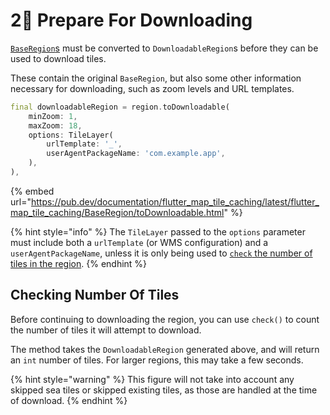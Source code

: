 # 2⃣ Prepare For Downloading

[`BaseRegion`s](regions.md) must be converted to `DownloadableRegion`s before they can be used to download tiles.

These contain the original `BaseRegion`, but also some other information necessary for downloading, such as zoom levels and URL templates.

```dart
final downloadableRegion = region.toDownloadable(
    minZoom: 1,
    maxZoom: 18,
    options: TileLayer(
        urlTemplate: '_',
        userAgentPackageName: 'com.example.app',
    ),
),
```

{% embed url="https://pub.dev/documentation/flutter_map_tile_caching/latest/flutter_map_tile_caching/BaseRegion/toDownloadable.html" %}

{% hint style="info" %}
The `TileLayer` passed to the `options` parameter must include both a `urlTemplate` (or WMS configuration) and a `userAgentPackageName`, unless it is only being used to [`check` the number of tiles in the region](prepare.md#checking-number-of-tiles).
{% endhint %}

## Checking Number Of Tiles

Before continuing to downloading the region, you can use `check()` to count the number of tiles it will attempt to download.

The method takes the `DownloadableRegion` generated above, and will return an `int` number of tiles. For larger regions, this may take a few seconds.

{% hint style="warning" %}
This figure will not take into account any skipped sea tiles or skipped existing tiles, as those are handled at the time of download.
{% endhint %}
